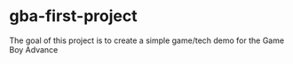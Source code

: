# gba-first-project
The goal of this project is to create a simple game/tech demo for the Game Boy Advance
